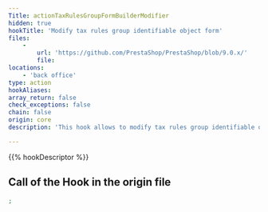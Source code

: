 ```yaml
---
Title: actionTaxRulesGroupFormBuilderModifier
hidden: true
hookTitle: 'Modify tax rules group identifiable object form'
files:
    -
        url: 'https://github.com/PrestaShop/PrestaShop/blob/9.0.x/'
        file: 
locations:
    - 'back office'
type: action
hookAliases: 
array_return: false
check_exceptions: false
chain: false
origin: core
description: 'This hook allows to modify tax rules group identifiable object forms content by modifying form builder data or FormBuilder itself'

---
```


{{% hookDescriptor %}}

## Call of the Hook in the origin file

```php
;
```
